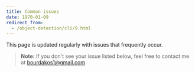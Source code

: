 ```yaml
---
title: Common issues
date: 1970-01-09
redirect_from:
  - /object-detection/cli/9.html
---
```

This page is updated regularly with issues that frequently occur.
> **Note:** If you don't see your issue listed below, feel free to contact me at bourdakos1@gmail.com

